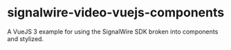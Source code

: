 # signalwire-video-vuejs-components
A VueJS 3 example for using the SignalWire SDK broken into components and stylized. 

